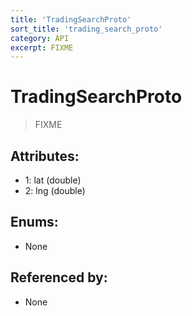 ```yaml
---
title: 'TradingSearchProto'
sort_title: 'trading_search_proto'
category: API
excerpt: FIXME
---
```


# TradingSearchProto

> FIXME

## Attributes:

- 1: lat (double)
- 2: lng (double)

## Enums:

- None

## Referenced by:

- None
